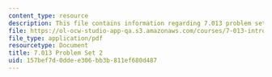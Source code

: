 ```yaml
---
content_type: resource
description: This file contains information regarding 7.013 problem set 2.
file: https://ol-ocw-studio-app-qa.s3.amazonaws.com/courses/7-013-introductory-biology-spring-2013/157bef7d0ddee306bb3b811ef680d487_MIT7_013S13_Pset_2.pdf
file_type: application/pdf
resourcetype: Document
title: 7.013 Problem Set 2
uid: 157bef7d-0dde-e306-bb3b-811ef680d487
---
```

